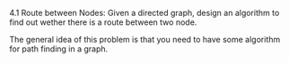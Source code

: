 4.1 Route between Nodes: Given a directed graph, design an algorithm to find out wether there is a route between two node.

The general idea of this problem is that you need to have some algorithm for path finding in a graph. 

